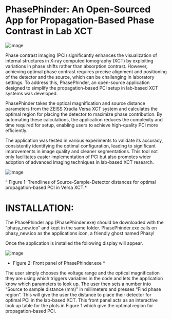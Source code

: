 # PhasePhinder: An Open-Sourced App for Propagation-Based Phase Contrast in Lab XCT 
 
![image](https://github.com/user-attachments/assets/fa3ac867-4e77-4aa1-abbe-e5acab67bb6c)

Phase contrast imaging (PCI) significantly enhances the visualization of internal structures in X-ray computed tomography (XCT) by exploiting variations in phase shifts rather than absorption contrast. However, achieving optimal phase contrast requires precise alignment and positioning of the detector and the source, which can be challenging in laboratory settings. To address this, PhasePhinder, an open-source application designed to simplify the propagation-based PCI setup in lab-based XCT systems was developed. 
 
PhasePhinder takes the optical magnification and source distance parameters from the ZEISS Xradia Versa XCT system and calculates the optimal region for placing the detector to maximize phase contribution. By automating these calculations, the application reduces the complexity and time required for setup, enabling users to achieve high-quality PCI more efficiently. 
 
The application was tested in various experiments to validate its accuracy, consistently identifying the optimal configuration, leading to significant improvements in image quality and cleaner segmentations. This tool not only facilitates easier implementation of PCI but also promotes wider adoption of advanced imaging techniques in lab-based XCT research.

![image](https://github.com/user-attachments/assets/56e24f40-3906-465c-b950-8dde6598e4b7)
   
^ Figure 1: Trendlines of Source-Sample-Detector distances for optimal propagation-based PCI in Versa XCT.*  



# INSTALLATION:

The PhasePhinder app (PhasePhinder.exe) should be downloaded with the “phasy_new.ico” and kept in the same folder. 
PhasePhinder.exe calls on phasy_new.ico as the applications icon, a friendly ghost named Phasy!

Once the application is installed the following display will appear. 

![image](https://github.com/user-attachments/assets/5b9aefbe-b119-4067-8f5f-fe398b9a9dee)
 
* Figure 2: Front panel of PhasePhinder.exe *

The user simply chooses the voltage range and the optical magnification they are using which triggers variables in the code and lets the application know which parameters to look up. 
The user then sets a number into “Source to sample distance (mm)” in millimeters and presses “Find phase region”. This will give the user the distance to place their detector for optimal PCI in the lab-based XCT. 
This front panel acts as an interactive look up table for the plots in Figure 1 which give the optimal region for propagation-based PCI. 

